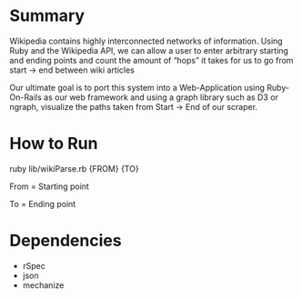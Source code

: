 <h1>Summary</h1>
<p>Wikipedia contains highly interconnected networks of information. Using Ruby and the Wikipedia API, we can allow a user to enter arbitrary starting and ending points and count the amount of “hops” it takes for us to go from start → end between wiki articles</p>

<p>Our ultimate goal is to port this system into a Web-Application using Ruby-On-Rails as our web framework and using a graph library such as D3 or ngraph, visualize the paths taken from Start -> End of our scraper. </p>


<h1>How to Run</h1>
<p> ruby lib/wikiParse.rb {FROM} {TO} </p>
<p> From = Starting point </p>
<p> To   = Ending point </p>

<h1> Dependencies </h1>
<ul>
<li>rSpec</li>
<li>json</li>
<li>mechanize</li>